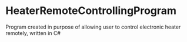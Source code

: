 # HeaterRemoteControllingProgram
Program created in purpose of allowing user to control electronic heater remotely, written in C#
